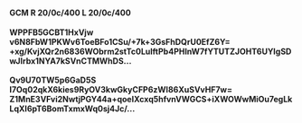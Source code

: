 #### GCM R 20/0c/400 L 20/0c/400
**WPPFB5GCBT1HxVjw**<br/>**v6N8FbW1PKWv6ToeBFo1CSu/+7k+3GsFhDQrU0EfZ6Y=**<br/>**+xg/KvjXQr2n6836WObrm2stTc0LulftPb4PHInW7fYTUTZJOHT6UYIgSDwJIrbx1NYA7kSVnCTMWhDS...**<br/><br/>
**Qv9U70TW5p6GaD5S**<br/>**I7Oq02qkX6kies9RyOV3kwGkyCFP6zWI86XuSVvHF7w=**<br/>**Z1MnE3VFvi2NwtjPGY44a+qoeIXcxq5hfvnVWGCS+iXWOWwMiOu7egLkLqXI6pT6BomTxmxWq0sj4Jc/...**